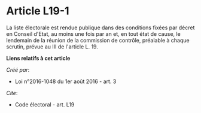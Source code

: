 # Article L19-1

La liste électorale est rendue publique dans des conditions fixées par décret en Conseil d'Etat, au moins une fois par an et,
en tout état de cause, le lendemain de la réunion de la commission de contrôle, préalable à chaque scrutin, prévue au III de
l'article L. 19.

**Liens relatifs à cet article**

_Créé par_:

  - Loi n°2016-1048 du 1er août 2016 - art. 3

_Cite_:

  - Code électoral - art. L19
